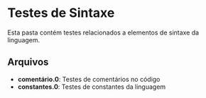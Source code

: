 # Testes de Sintaxe

Esta pasta contém testes relacionados a elementos de sintaxe da linguagem.

## Arquivos

- **comentário.0**: Testes de comentários no código
- **constantes.0**: Testes de constantes da linguagem

